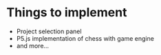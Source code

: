 # Things to implement

* Project selection panel
* P5.js implementation of chess with game engine
* and more...